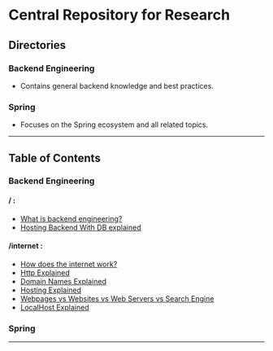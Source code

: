 
# Central Repository for Research

## **Directories**
### **Backend Engineering**
- Contains general backend knowledge and best practices.

### **Spring**
- Focuses on the Spring ecosystem and all related topics.

---

## **Table of Contents**
### Backend Engineering
#### / :
* [What is backend engineering?](/backend-engineering/what-is-backend-engineering.md)
* [Hosting Backend With DB explained](/backend-engineering/hosting-backend-with-db.md)

#### /internet :
* [How does the internet work?](/backend-engineering/internet/how-does-the-internet-work.md)
* [Http Explained](/backend-engineering/internet/http-explained.md)
* [Domain Names Explained](/backend-engineering/internet/domain-names.md)
* [Hosting Explained](/backend-engineering/internet/hosting-explained.md)
* [Webpages vs Websites vs Web Servers vs Search Engine](/backend-engineering/internet/webpage-vs-site-vs-more.md)
* [LocalHost Explained](/backend-engineering/internet/localhost.md)
### Spring


---
